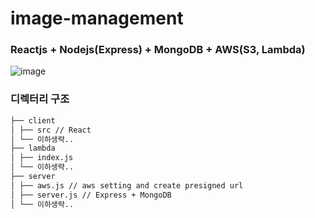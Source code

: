 # image-management

### Reactjs + Nodejs(Express) + MongoDB + AWS(S3, Lambda)

![image](https://user-images.githubusercontent.com/46416157/158597886-21c7dffa-2ca5-4fda-8e87-3f73572d9e2d.png)


### 디렉터리 구조

```bash
├── client
│ ├── src // React
│ └── 이하생략..
├── lambda
│ ├── index.js
│ └── 이하생략..
├── server
│ ├── aws.js // aws setting and create presigned url
│ ├── server.js // Express + MongoDB
│ └── 이하생략..
```
